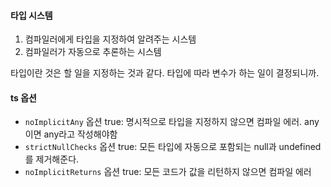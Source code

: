 #### 타입 시스템

1. 컴파일러에게 타입을 지정하여 알려주는 시스템
2. 컴파일러가 자동으로 추론하는 시스템

타입이란 것은 할 일을 지정하는 것과 같다. 타입에 따라 변수가 하는 일이 결정되니까.

#### ts 옵션

- `noImplicitAny` 옵션 true: 명시적으로 타입을 지정하지 않으면 컴파일 에러. any이면 any라고 작성해야함
- `strictNullChecks` 옵션 true: 모든 타입에 자동으로 포함되는 null과 undefined를 제거해준다.
- `noImplicitReturns` 옵션 true: 모든 코드가 값을 리턴하지 않으면 컴파일 에러
